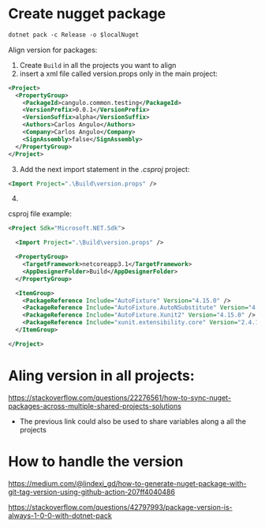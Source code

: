 # Create nugget package

```ps
dotnet pack -c Release -o $localNuget
```

Align version for packages:

1. Create `Build` in all the projects you want to align
2. insert a xml file called version.props only in the main project:

```xml
<Project>
  <PropertyGroup>
    <PackageId>cangulo.common.testing</PackageId>
    <VersionPrefix>0.0.1</VersionPrefix>
    <VersionSuffix>alpha</VersionSuffix>
    <Authors>Carlos Angulo</Authors>
    <Company>Carlos Angulo</Company>
    <SignAssembly>false</SignAssembly>
  </PropertyGroup>
</Project>
```

3. Add the next import statement in the _.csproj_ project:

```xml
<Import Project=".\Build\version.props" />
```

4. 


csproj file example:

```xml
<Project Sdk="Microsoft.NET.Sdk">

  <Import Project=".\Build\version.props" />

  <PropertyGroup>
    <TargetFramework>netcoreapp3.1</TargetFramework>
    <AppDesignerFolder>Build</AppDesignerFolder>
  </PropertyGroup>

  <ItemGroup>
    <PackageReference Include="AutoFixture" Version="4.15.0" />
    <PackageReference Include="AutoFixture.AutoNSubstitute" Version="4.15.0" />
    <PackageReference Include="AutoFixture.Xunit2" Version="4.15.0" />
    <PackageReference Include="xunit.extensibility.core" Version="2.4.1" />
  </ItemGroup>

</Project>

```

# Aling version in all projects: 

https://stackoverflow.com/questions/22276561/how-to-sync-nuget-packages-across-multiple-shared-projects-solutions

* The previous link could also be used to share variables along a all the projects

# How to handle the version

https://medium.com/@lindexi_gd/how-to-generate-nuget-package-with-git-tag-version-using-github-action-207ff4040486

https://stackoverflow.com/questions/42797993/package-version-is-always-1-0-0-with-dotnet-pack